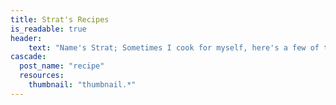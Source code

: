```yaml
---
title: Strat's Recipes
is_readable: true
header:
    text: "Name's Strat; Sometimes I cook for myself, here's a few of the recipes I've decided to write down for future generations to benefit from my so-so, nothing special cooking."
cascade:
  post_name: "recipe"
  resources:
    thumbnail: "thumbnail.*"
---
```

